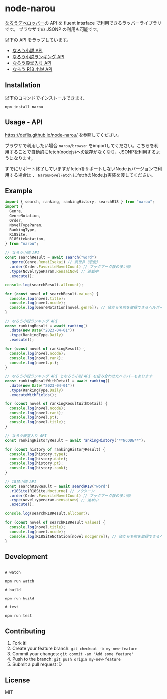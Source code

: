 # node-narou

[なろうデベロッパー](https://dev.syosetu.com/)の API を fluent interface で利用できるラッパーライブラリです。
ブラウザでの JSONP の利用も可能です。

以下の API をラップしています。

- [なろう小説 API](https://dev.syosetu.com/man/api/)
- [なろう小説ランキング API](https://dev.syosetu.com/man/rankapi/)
- [なろう殿堂入り API](https://dev.syosetu.com/man/rankinapi/)
- [なろう R18 小説 API](https://dev.syosetu.com/xman/api/)

## Installation

以下のコマンドでインストールできます。

```
npm install narou
```

## Usage - API

https://deflis.github.io/node-narou/ を参照してください。

ブラウザで利用したい場合 `narou/browser` をimportしてください。こちらを利用することで自動的にfetch(nodejs)への依存がなくなり、JSONPを利用するようになります。

すでにサポート終了していますがfetchをサポートしないNode.jsバージョンで利用する場合は 、 `NarouNovelFetch` にfetchのNode.js実装を渡してください。


## Example

```typescript
import { search, ranking, rankingHistory, searchR18 } from "narou";
import {
  Genre,
  GenreNotation,
  Order,
  NovelTypeParam,
  RankingType,
  R18Site,
  R18SiteNotation,
} from "narou";

// なろう小説 API
const searchResult = await search("word")
  .genre(Genre.RenaiIsekai) // 異世界〔恋愛〕
  .order(Order.FavoriteNovelCount) // ブックマーク数の多い順
  .type(NovelTypeParam.RensaiNow) // 連載中
  .execute();

console.log(searchResult.allcount);

for (const novel of searchResult.values) {
  console.log(novel.title);
  console.log(novel.ncode);
  console.log(GenreNotation[novel.genre]); // 値から名前を取得できるヘルパーもあります
}

// なろう小説ランキング API
const rankingResult = await ranking()
  .date(new Date("2023-04-01"))
  .type(RankingType.Daily)
  .execute();

for (const novel of rankingResult) {
  console.log(novel.ncode);
  console.log(novel.rank);
  console.log(novel.pt);
}

// なろう小説ランキング API となろう小説 API を組み合わせたヘルパーもあります
const rankingResultWithDetail = await ranking()
  .date(new Date("2023-04-01"))
  .type(RankingType.Daily)
  .executeWithFields();

for (const novel of rankingResultWithDetail) {
  console.log(novel.ncode);
  console.log(novel.rank);
  console.log(novel.pt);
  console.log(novel.title);
}

// なろう殿堂入り API
const rankingHistoryResult = await rankingHistory("**NCODE**");

for (const history of rankingHistoryResult) {
  console.log(history.type);
  console.log(history.date);
  console.log(history.pt);
  console.log(history.rank);
}

// 18禁小説 API
const searchR18Result = await searchR18("word")
  .r18Site(R18Site.Nocturne) // ノクターン
  .order(Order.FavoriteNovelCount) // ブックマーク数の多い順
  .type(NovelTypeParam.RensaiNow) // 連載中
  .execute();

console.log(searchR18Result.allcount);

for (const novel of searchR18Result.values) {
  console.log(novel.title);
  console.log(novel.ncode);
  console.log(R18SiteNotation[novel.nocgenre]); // 値から名前を取得できるヘルパーもあります
}
```

## Development

```

# watch

npm run watch

# build

npm run build

# test

npm run test

```

## Contributing

1. Fork it!
2. Create your feature branch: `git checkout -b my-new-feature`
3. Commit your changes: `git commit -am 'Add some feature'`
4. Push to the branch: `git push origin my-new-feature`
5. Submit a pull request :D

## License

MIT
